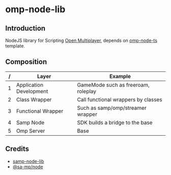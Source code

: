 # omp-node-lib

## Introduction

NodeJS library for Scripting [Open Multiplayer](https://open.mp), depends on [omp-node-ts](https://github.com/YuCarl77/omp-node-ts) template.

## Composition

| /   | Layer                   | Example                             |
| --- | ----------------------- | ----------------------------------- |
| 1   | Application Development | GameMode such as freeroam, roleplay |
| 2   | Class Wrapper           | Call functional wrappers by classes |
| 3   | Functional Wrapper      | Such as samp/omp/streamer wrapper   |
| 4   | Samp Node               | SDK builds a bridge to the base     |
| 5   | Omp Server              | Base                                |

## Credits

- [samp-node-lib](https://github.com/peterszombati/samp-node-lib)
- [@sa-mp/node](https://github.com/samp-dev/node)
